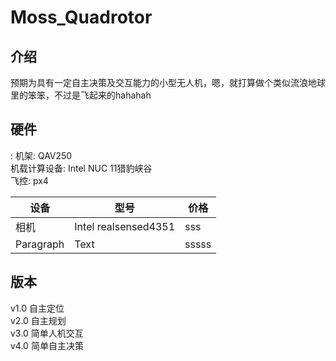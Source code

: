 # Moss_Quadrotor
## 介绍
预期为具有一定自主决策及交互能力的小型无人机，嗯，就打算做个类似流浪地球里的笨笨，不过是飞起来的hahahah

## 硬件
:
机架: QAV250  
机载计算设备: Intel NUC 11猎豹峡谷  
飞控: px4  


| 设备 | 型号 | 价格
| --- | ----------- |---------- |
| 相机 |  Intel  realsensed4351     | sss|
| Paragraph | Text |sssss|

## 版本
v1.0 自主定位  
v2.0 自主规划  
v3.0 简单人机交互  
v4.0 简单自主决策  
